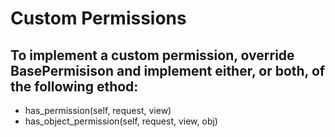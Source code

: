 # Custom Permissions

## To implement a custom permission, override BasePermisison and implement either, or both, of the following ethod:
- has_permission(self, request, view)
- has_object_permission(self, request, view, obj)